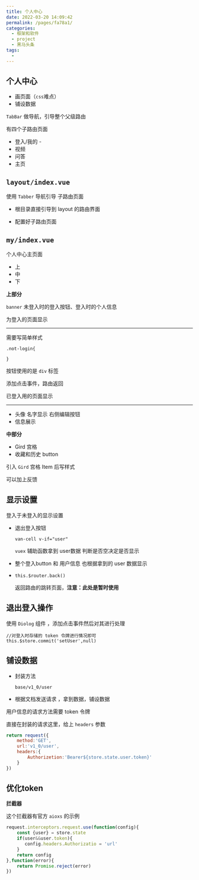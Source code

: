 ```yaml
---
title: 个人中心
date: 2022-03-20 14:09:42
permalink: /pages/fa78a1/
categories:
  - 框架和软件
  - project
  - 黑马头条
tags:
  - 
---
```

## 个人中心

- 画页面（`css`难点）
- 铺设数据

`TabBar` 做导航，引导整个父级路由

有四个子路由页面

- 登入/我的 - 
- 视频
- 问答
- 主页

## `layout/index.vue`

使用 `Tabber` 导航引导 子路由页面

- 根目录直接引导到 layout 的路由界面

- 配置好子路由页面



## `my/index.vue`

个人中心主页面

- 上
- 中
- 下

**上部分**

`banner` 未登入时的登入按钮、登入时的个人信息

为登入的页面显示

--------------------

需要写简单样式

```less
.not-login{
    
}
```

按钮使用的是 `div` 标签 

添加点击事件，路由返回



已登入用的页面显示

----------------

- 头像 名字显示	右侧编辑按钮
- 信息展示

**中部分**

- Gird 宫格
- 收藏和历史 button

引入 `Gird` 宫格 Item 后写样式



可以加上反馈





## 显示设置

登入于未登入的显示设置

- 退出登入按钮

  `van-cell v-if="user"` 

  `vuex` 辅助函数拿到 user数据 判断是否空决定是否显示

- 整个登入button 和 用户信息 也根据拿到的 user 数据显示

- `this.$router.back()`

  返回路由的跳转页面，**注意：此处是暂时使用**

## 退出登入操作

使用 `Diolog` 组件 ，添加点击事件然后对其进行处理

```vue
//对登入时存储的 token 令牌进行情况即可
this.$store.commit('setUser',null)
```



## 铺设数据

- 封装方法

  `base/v1_0/user`

- 根据文档发送请求 ，拿到数据，铺设数据

用户信息的请求方法需要 token 令牌

直接在封装的请求这里，给上 `headers` 参数

```js
return request({
    method:'GET',
    url:'v1_0/user',
    headers:{
        Authorizetion:'Bearer${store.state.user.token}'
    }
})
```



## 优化token

**拦截器**

这个拦截器有官方 `aioxs` 的示例

```js
request.interceptors.request.use(function(config){
    const {user} = store.state
    if(user&&user.token){
       config.headers.Authorizatio = 'url'
    }
    return config
},function(error){
    return Promise.reject(error)
})
```































